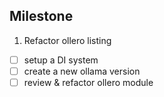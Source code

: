 ## Milestone

1. Refactor ollero listing
  - [ ] setup a DI system
  - [ ] create a new ollama version
  - [ ] review & refactor ollero module
